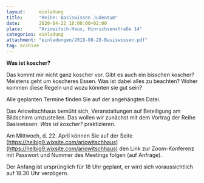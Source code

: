 ```yaml
---
layout:     einladung
title:      "Reihe: Basiswissen Judentum"
date:       2020-04-22 18:00:00+02:00
place:      "Ariowitsch-Haus, Hinrichsenstraße 14"
categories: einladung
attachment: "einladungen/2019-08-28-Basiswissen.pdf"
tag: archive
---
```


**Was ist koscher?**

Das kommt mir nicht ganz koscher vor. Gibt es auch ein bisschen koscher?
Meistens geht um koscheres Essen.
Was ist dabei alles zu beachten? Woher kommen diese Regeln und wozu könnten sie gut sein?

Alle geplanten Termine finden Sie auf der angehängten Datei.

Das Ariowitschhaus bemüht sich, Veranstaltungen auf Beteiligung am Bildschirm umzustellen.
Das wollen wir zunächst mit dem Vortrag der Reihe Basiswissen:
*Was ist koscher?*
praktizieren.

Am Mittwoch, d. 22. April
können Sie auf der Seite
[https://helbig9.wixsite.com/ariowitschhaus](https://helbig9.wixsite.com/ariowitschhaus)
den Link zur Zoom-Konferenz mit Passwort und Nummer des Meetings folgen (auf Anfrage).

Der Anfang ist ursprünglich für 18 Uhr geplant, er wird sich voraussichtlich auf 18.30 Uhr verzögern.
